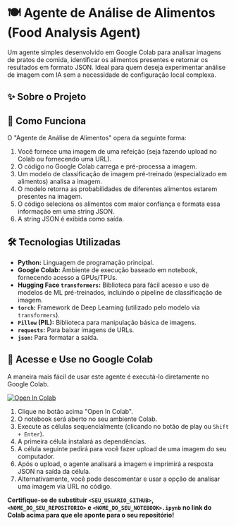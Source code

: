 # 🍽️ Agente de Análise de Alimentos (Food Analysis Agent)

Um agente simples desenvolvido em Google Colab para analisar imagens de pratos de comida, identificar os alimentos presentes e retornar os resultados em formato JSON. Ideal para quem deseja experimentar análise de imagem com IA sem a necessidade de configuração local complexa.

## ✨ Sobre o Projeto



## 🚀 Como Funciona

O "Agente de Análise de Alimentos" opera da seguinte forma:

1.  Você fornece uma imagem de uma refeição (seja fazendo upload no Colab ou fornecendo uma URL).
2.  O código no Google Colab carrega e pré-processa a imagem.
3.  Um modelo de classificação de imagem pré-treinado (especializado em alimentos) analisa a imagem.
4.  O modelo retorna as probabilidades de diferentes alimentos estarem presentes na imagem.
5.  O código seleciona os alimentos com maior confiança e formata essa informação em uma string JSON.
6.  A string JSON é exibida como saída.

## 🛠️ Tecnologias Utilizadas

* **Python:** Linguagem de programação principal.
* **Google Colab:** Ambiente de execução baseado em notebook, fornecendo acesso a GPUs/TPUs.
* **Hugging Face `transformers`:** Biblioteca para fácil acesso e uso de modelos de ML pré-treinados, incluindo o pipeline de classificação de imagem.
* **`torch`:** Framework de Deep Learning (utilizado pelo modelo via `transformers`).
* **`Pillow` (PIL):** Biblioteca para manipulação básica de imagens.
* **`requests`:** Para baixar imagens de URLs.
* **`json`:** Para formatar a saída.

## 🔗 Acesse e Use no Google Colab

A maneira mais fácil de usar este agente é executá-lo diretamente no Google Colab.

[![Open In Colab](https://colab.research.google.com/assets/colab-badge.svg)](https://colab.research.google.com/github/<SEU_USUARIO_GITHUB>/<NOME_DO_SEU_REPOSITORIO>/blob/main/<NOME_DO_SEU_NOTEBOOK>.ipynb)

1.  Clique no botão acima "Open In Colab".
2.  O notebook será aberto no seu ambiente Colab.
3.  Execute as células sequencialmente (clicando no botão de play ou `Shift + Enter`).
4.  A primeira célula instalará as dependências.
5.  A célula seguinte pedirá para você fazer upload de uma imagem do seu computador.
6.  Após o upload, o agente analisará a imagem e imprimirá a resposta JSON na saída da célula.
7.  Alternativamente, você pode descomentar e usar a opção de analisar uma imagem via URL no código.

**Certifique-se de substituir `<SEU_USUARIO_GITHUB>`, `<NOME_DO_SEU_REPOSITORIO>` e `<NOME_DO_SEU_NOTEBOOK>.ipynb` no link do Colab acima para que ele aponte para o seu repositório!**
